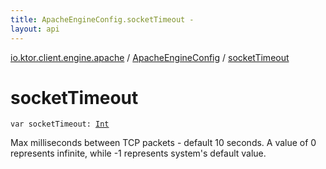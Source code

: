 ```yaml
---
title: ApacheEngineConfig.socketTimeout - 
layout: api
---
```


<div class='api-docs-breadcrumbs'><a href="../index.html">io.ktor.client.engine.apache</a> / <a href="index.html">ApacheEngineConfig</a> / <a href="./socket-timeout.html">socketTimeout</a></div>

# socketTimeout

<div class="signature"><code><span class="keyword">var </span><span class="identifier">socketTimeout</span><span class="symbol">: </span><a href="https://kotlinlang.org/api/latest/jvm/stdlib/kotlin/-int/index.html"><span class="identifier">Int</span></a></code></div>

Max milliseconds between TCP packets - default 10 seconds.
A value of 0 represents infinite, while -1 represents system's default value.


